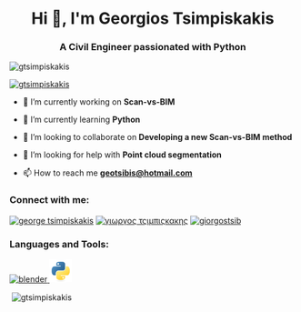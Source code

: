 <h1 align="center">Hi 👋, I'm Georgios Tsimpiskakis</h1>
<h3 align="center">A Civil Engineer passionated with Python</h3>

<p align="left"> <img src="https://komarev.com/ghpvc/?username=gtsimpiskakis&label=Profile%20views&color=0e75b6&style=flat" alt="gtsimpiskakis" /> </p>

<p align="left"> <a href="https://github.com/ryo-ma/github-profile-trophy"><img src="https://github-profile-trophy.vercel.app/?username=gtsimpiskakis" alt="gtsimpiskakis" /></a> </p>

- 🔭 I’m currently working on **Scan-vs-BIM**

- 🌱 I’m currently learning **Python**

- 👯 I’m looking to collaborate on **Developing a new Scan-vs-BIM method**

- 🤝 I’m looking for help with **Point cloud segmentation**

- 📫 How to reach me **geotsibis@hotmail.com**

<h3 align="left">Connect with me:</h3>
<p align="left">
<a href="https://linkedin.com/in/george tsimpiskakis" target="blank"><img align="center" src="https://raw.githubusercontent.com/rahuldkjain/github-profile-readme-generator/master/src/images/icons/Social/linked-in-alt.svg" alt="george tsimpiskakis" height="30" width="40" /></a>
<a href="https://fb.com/γιωργος τςιμπιςκακης" target="blank"><img align="center" src="https://raw.githubusercontent.com/rahuldkjain/github-profile-readme-generator/master/src/images/icons/Social/facebook.svg" alt="γιωργος τςιμπιςκακης" height="30" width="40" /></a>
<a href="https://instagram.com/giorgostsib" target="blank"><img align="center" src="https://raw.githubusercontent.com/rahuldkjain/github-profile-readme-generator/master/src/images/icons/Social/instagram.svg" alt="giorgostsib" height="30" width="40" /></a>
</p>

<h3 align="left">Languages and Tools:</h3>
<p align="left"> <a href="https://www.blender.org/" target="_blank" rel="noreferrer"> <img src="https://download.blender.org/branding/community/blender_community_badge_white.svg" alt="blender" width="40" height="40"/> </a> <a href="https://www.python.org" target="_blank" rel="noreferrer"> <img src="https://raw.githubusercontent.com/devicons/devicon/master/icons/python/python-original.svg" alt="python" width="40" height="40"/> </a> </p>

<p>&nbsp;<img align="center" src="https://github-readme-stats.vercel.app/api?username=gtsimpiskakis&show_icons=true&locale=en" alt="gtsimpiskakis" /></p>

